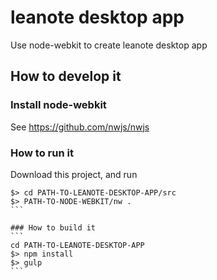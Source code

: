 # leanote desktop app

Use node-webkit to create leanote desktop app

## How to develop it

### Install node-webkit

See https://github.com/nwjs/nwjs


### How to run it

Download this project, and run

````
$> cd PATH-TO-LEANOTE-DESKTOP-APP/src
$> PATH-TO-NODE-WEBKIT/nw .
```

### How to build it
```
cd PATH-TO-LEANOTE-DESKTOP-APP
$> npm install
$> gulp
```